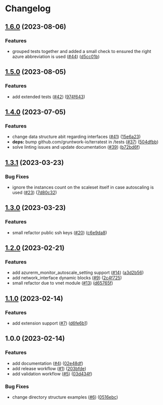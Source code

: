 # Changelog

## [1.6.0](https://github.com/aztfmods/terraform-azure-vmss/compare/v1.5.0...v1.6.0) (2023-08-06)


### Features

* grouped tests together and added a small check to ensured the right azure abbreviation is used ([#44](https://github.com/aztfmods/terraform-azure-vmss/issues/44)) ([d5cc01b](https://github.com/aztfmods/terraform-azure-vmss/commit/d5cc01bacbc0241bb25e37d44b0f63085366fae0))

## [1.5.0](https://github.com/aztfmods/terraform-azure-vmss/compare/v1.4.0...v1.5.0) (2023-08-05)


### Features

* add extended tests ([#42](https://github.com/aztfmods/terraform-azure-vmss/issues/42)) ([974f643](https://github.com/aztfmods/terraform-azure-vmss/commit/974f6433e5636016ceb446fe48697a9a08640fa2))

## [1.4.0](https://github.com/aztfmods/terraform-azure-vmss/compare/v1.3.1...v1.4.0) (2023-07-05)


### Features

* change data structure abit regarding interfaces ([#41](https://github.com/aztfmods/terraform-azure-vmss/issues/41)) ([15e6a23](https://github.com/aztfmods/terraform-azure-vmss/commit/15e6a232c55a5c9eaf7b6e8125fceea84b562968))
* **deps:** bump github.com/gruntwork-io/terratest in /tests ([#37](https://github.com/aztfmods/terraform-azure-vmss/issues/37)) ([504dfbb](https://github.com/aztfmods/terraform-azure-vmss/commit/504dfbb589c8caf0be1c36ba29a38f4191ee2ffa))
* solve linting issues and update documentation ([#39](https://github.com/aztfmods/terraform-azure-vmss/issues/39)) ([b72bd6f](https://github.com/aztfmods/terraform-azure-vmss/commit/b72bd6f9e56b8f82c94e58422bc6341a875d69ed))

## [1.3.1](https://github.com/aztfmods/module-azurerm-linux-vmss/compare/v1.3.0...v1.3.1) (2023-03-23)


### Bug Fixes

* ignore the instances count on the scaleset itself in case autoscaling is used ([#23](https://github.com/aztfmods/module-azurerm-linux-vmss/issues/23)) ([7d80c32](https://github.com/aztfmods/module-azurerm-linux-vmss/commit/7d80c329886e6801e9c7ab88a6b135063416d676))

## [1.3.0](https://github.com/aztfmods/module-azurerm-linux-vmss/compare/v1.2.0...v1.3.0) (2023-03-23)


### Features

* small refactor public ssh keys ([#20](https://github.com/aztfmods/module-azurerm-linux-vmss/issues/20)) ([c6e9da8](https://github.com/aztfmods/module-azurerm-linux-vmss/commit/c6e9da82c6c014fa4470e8108ec16002a817fc21))

## [1.2.0](https://github.com/aztfmods/module-azurerm-linux-vmss/compare/v1.1.0...v1.2.0) (2023-02-21)


### Features

* add azurerm_monitor_autoscale_setting support ([#14](https://github.com/aztfmods/module-azurerm-linux-vmss/issues/14)) ([a3d2b56](https://github.com/aztfmods/module-azurerm-linux-vmss/commit/a3d2b56638796075975b6460db35c73ffd606f90))
* add network_interface dynamic blocks ([#9](https://github.com/aztfmods/module-azurerm-linux-vmss/issues/9)) ([2c4f725](https://github.com/aztfmods/module-azurerm-linux-vmss/commit/2c4f725d2eae966eda17a093bd8336ad1ed6fd27))
* small refactor due to vnet module ([#13](https://github.com/aztfmods/module-azurerm-linux-vmss/issues/13)) ([d65765f](https://github.com/aztfmods/module-azurerm-linux-vmss/commit/d65765f50f20d4b5bc64c4b927f733988b12f49a))

## [1.1.0](https://github.com/aztfmods/module-azurerm-linux-vmss/compare/v1.0.0...v1.1.0) (2023-02-14)


### Features

* add extension support ([#7](https://github.com/aztfmods/module-azurerm-linux-vmss/issues/7)) ([d6fe6b1](https://github.com/aztfmods/module-azurerm-linux-vmss/commit/d6fe6b1b3f54205ebc4237e78a92c0824fb80a06))

## 1.0.0 (2023-02-14)


### Features

* add documentation ([#4](https://github.com/aztfmods/module-azurerm-vmss/issues/4)) ([02e48df](https://github.com/aztfmods/module-azurerm-vmss/commit/02e48dfcfbdb449e8d9417e29f9467565df95169))
* add release workflow ([#1](https://github.com/aztfmods/module-azurerm-vmss/issues/1)) ([203bfde](https://github.com/aztfmods/module-azurerm-vmss/commit/203bfded5bad39ff53457ce8de17155a3bf90f1c))
* add validation workflow ([#5](https://github.com/aztfmods/module-azurerm-vmss/issues/5)) ([03d434f](https://github.com/aztfmods/module-azurerm-vmss/commit/03d434f0e83e14f22ca5b40eaa66d5426dca4259))


### Bug Fixes

* change directory structure examples ([#6](https://github.com/aztfmods/module-azurerm-vmss/issues/6)) ([0516ebc](https://github.com/aztfmods/module-azurerm-vmss/commit/0516ebce34bfa1d3efde8bb48452a680fc20f665))
